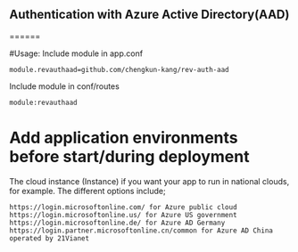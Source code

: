 
## Authentication with Azure Active Directory(AAD)
======

#Usage:
Include module in app.conf

```
module.revauthaad=github.com/chengkun-kang/rev-auth-aad
```

Include module in conf/routes

```
module:revauthaad
```


# Add application environments before start/during deployment
The cloud instance (Instance) if you want your app to run in national clouds, for example. The different options include;
```
https://login.microsoftonline.com/ for Azure public cloud
https://login.microsoftonline.us/ for Azure US government
https://login.microsoftonline.de/ for Azure AD Germany
https://login.partner.microsoftonline.cn/common for Azure AD China operated by 21Vianet
```